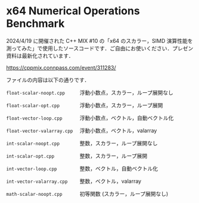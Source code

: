 # x64 Numerical Operations Benchmark

2024/4/19 に開催された C++ MIX #10 の「x64 のスカラー，SIMD 演算性能を測ってみた」で使用したソースコードです．ご自由にお使いください．プレゼン資料は最新化されています．

https://cppmix.connpass.com/event/311283/

ファイルの内容は以下の通りです．

`float-scalar-noopt.cpp     `
浮動小数点，スカラー，ループ展開なし

`float-scalar-opt.cpp       `
浮動小数点，スカラー，ループ展開

`float-vector-loop.cpp      `
浮動小数点，ベクトル，自動ベクトル化

`float-vector-valarray.cpp  `
浮動小数点，ベクトル，valarray

`int-scalar-noopt.cpp       `
整数，スカラー，ループ展開なし

`int-scalar-opt.cpp         `
整数，スカラー，ループ展開

`int-vector-loop.cpp        `
整数，ベクトル，自動ベクトル化

`int-vector-valarray.cpp    `
整数，ベクトル，valarray

`math-scalar-noopt.cpp      `
初等関数 (スカラー，ループ展開なし)


